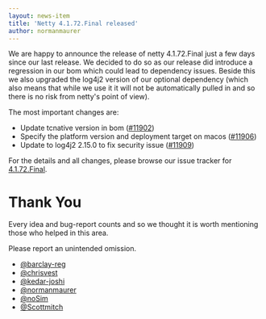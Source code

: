```yaml
---
layout: news-item
title: 'Netty 4.1.72.Final released'
author: normanmaurer
---
```


We are happy to announce the release of netty 4.1.72.Final just a few days since our last release. We decided to do so as our release did introduce a regression in our bom which could lead to dependency issues. Beside this we also upgraded the log4j2 version of our optional dependency (which also means that while we use it it will not be automatically pulled in and so there is no risk from netty's point of view).

The most important changes are:

* Update tcnative version in bom ([#11902](https://github.com/netty/netty/pull/11902))
* Specify the platform version and deployment target on macos ([#11906](https://github.com/netty/netty/pull/11906))
* Update to log4j2 2.15.0 to fix security issue ([#11909](https://github.com/netty/netty/pull/11909))

For the details and all changes, please browse our issue tracker for [4.1.72.Final](https://github.com/netty/netty/issues?page=1&q=is%3Aclosed+milestone%3A4.1.72.Final).

# Thank You

Every idea and bug-report counts and so we thought it is worth mentioning those who helped in this area.

Please report an unintended omission.

 

* [@barclay-reg](https://github.com/barclay-reg)
* [@chrisvest](https://github.com/chrisvest)
* [@kedar-joshi](https://github.com/kedar-joshi)
* [@normanmaurer](https://github.com/normanmaurer)
* [@noSim](https://github.com/noSim)
* [@Scottmitch](https://github.com/Scottmitch)
